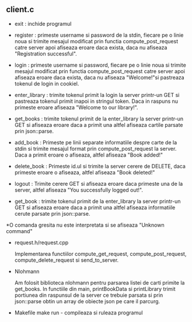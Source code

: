 ## client.c

* exit : inchide programul
* register : primeste username si password de la stdin, fiecare pe
	   o linie noua si trimite mesajul modificat prin 
	   functia compute_post_request catre server apoi afiseaza eroare 
	   daca exista, daca nu afiseaza "Registration successful".
* login : primeste username si password, fiecare pe
	   o linie noua si trimite mesajul modificat prin 
	   functia compute_post_request catre server apoi afiseaza eroare
	   daca exista, daca nu afiseaza "Welcome!"si pastreaza tokenul de
	   login in cookiel.
* enter_library : trimite tokenul primit la login la server printr-un GET si
		pastreaza tokenul primit inapoi in stringul token.
		Daca in raspuns nu primeste eroare afiseaza "Welcome to our
		library!". 

* get_books : trimite tokenul primit de la enter_library la server printr-un 
		GET si afiseaza eroare daca a primit una altfel afiseaza 
		cartile parsate prin json::parse. 


* add_book : Primeste pe linii separate informatiile despre carte de la stdin si
	   trimite mesajul format prin compute_post_request la server.
           Daca a primit eroare o afiseaza, altfel afiseaza "Book added!"
* delete_book : Primeste id.ul si trimite la server cerere de DELETE, daca 
		primeste eroare o afiseaza, altfel afiseaza "Book deleted!"
* logout : Trimite cerere GET si afiseaza eroare daca primeste una de la server, 
	altfel afiseaza "You successfully logged out!".
* get_book : trimite tokenul primit de la enter_library la server printr-un GET si
		afiseaza eroare daca a primit una altfel afiseaza informatiile 
		cerute parsate prin json::parse. 

*O comanda gresita nu este interpretata si se afiseaza "Unknown command"

* request.h/request.cpp

	Implementarea functiilor compute_get_request, compute_post_request, 
	compute_delete_request si send_to_server.

* Nlohmann 
	
	Am folosit biblioteca nlohmann pentru parsarea 
	listei de carti primite la get_books. In functiile din main, printBookData 
	si printLibrary trimit 
	portiunea din raspunsul de la server ce trebuie parsata si prin 
	json::parse obtin un array de obiecte json pe care il parcurg.
* Makefile
	make run - compileaza si ruleaza programul

